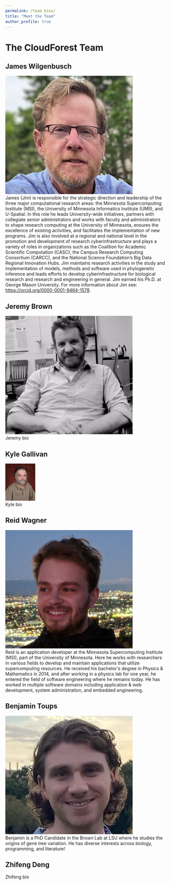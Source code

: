 ```yaml
---
permalink: /team_bios/
title: "Meet the Team"
author_profile: true
---
```


# The CloudForest Team
  
## James Wilgenbusch  
![](/assets/team-images/jim.jpg)  
James (Jim) is responsible for the strategic direction and leadership of the three major computational research areas: the Minnesota Supercomputing Institute (MSI), the University of Minnesota Informatics Institute (UMII), and U-Spatial. In this role he leads University-wide initiatives, partners with collegiate senior administrators and works with faculty and administrators to shape research computing at the University of Minnesota, ensures the excellence of existing activities, and facilitates the implementation of new programs.  Jim is also involved at a regional and national level in the promotion and development of research cyberinfrastructure and plays a variety of roles in organizations such as the Coalition for Academic Scientific Computation (CASC), the Campus Research Computing Consortium (CARCC), and the National Science Foundation’s Big Data Regional Innovation Hubs.  Jim maintains research activities in the study and implementation of models, methods and software used in phylogenetic inference and leads efforts to develop cyberinfrastructure for biological research and research and engineering in general. Jim earned his Ph.D. at George Mason University. For more information about Jim see: https://orcid.org/0000-0001-9464-1578.  
  
## Jeremy Brown  
![](/assets/team-images/JMBrown.jpg)    
Jeremy bio  
  
## Kyle Gallivan  
![](/assets/team-images/gallivan_t.jpg)    
Kyle bio  
  
## Reid Wagner  
![](/assets/team-images/reid.jpg)    
Reid is an application developer at the Minnesota Supercomputing Institute (MSI), part of the University of Minnesota. Here he works with researchers in various fields to develop and maintain applications that utilize supercomputing resources. He received his bachelor's degree in Physics & Mathematics in 2014, and after working in a physics lab for one year, he entered the field of software engineering where he remains today. He has worked in multiple software domains including application & web development, system administration, and embedded engineering.  
  
## Benjamin Toups  
![](/assets/team-images/ben.jpg)    
Benjamin is a PhD Candidate in the Brown Lab at LSU where he studies the origins of gene tree variation. He has diverse interests across biology, programming, and literature!  
  
## Zhifeng Deng
Zhifeng bio


